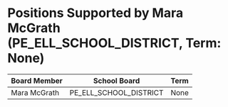# Positions Supported by Mara McGrath (PE_ELL_SCHOOL_DISTRICT, Term: None)

| Board Member | School Board | Term |
|--------------|--------------|------|
| Mara McGrath | PE_ELL_SCHOOL_DISTRICT | None |

